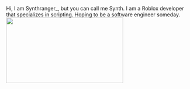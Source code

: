 Hi, I am Synthranger_, but you can call me Synth. I am a Roblox developer that specializes in scripting. Hoping to be a software engineer someday. <br>
<img src="https://user-images.githubusercontent.com/86300361/174540142-9ff67419-0eff-477e-8cbc-c8c3df2d45f0.gif" height="180" width="320">
